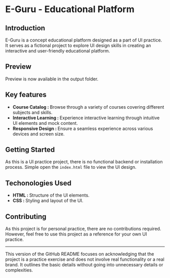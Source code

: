 # E-Guru - Educational Platform

## Introduction

E-Guru is a concept educational platform designed as a part of UI practice. It serves as a fictional project to explore UI design skills in creating an interactive and user-friendly educational platform.

## Preview 

Preview is now available in the output folder.

## Key features

+ <b> Course Catalog : </b> Browse through a variety of courses covering different subjects and skills.
+ <b> Interactive Learning : </b> Experience interactive learning through intuitive UI elements and mock content.
+ <b> Responsive Design : </b> Ensure a seamless experience across various devices and screen size.

## Getting Started

As this is a UI practice project, there is no functional backend or installation process. Simple open the ` index.html ` file to view the UI design.

## Techonologies Used

+ <b>HTML : </b>Structure of the UI elements.
+ <b>CSS : </b>Styling and layout of the UI.

## Contributing

As this project is for personal practice, there are no contributions required. However, feel free to use this project as a reference for your own UI practice.

---

This version of the GitHub README focuses on acknowledging that the project is a practice exercise and does not involve real functionality or a real brand. It outlines the basic details without going into unnecessary details or complexities.